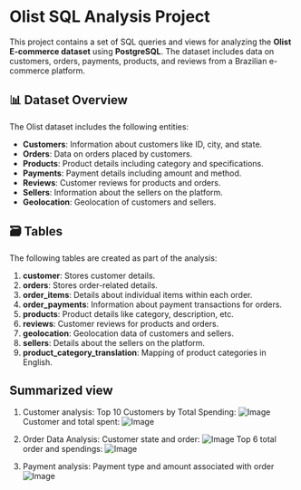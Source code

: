 # Olist SQL Analysis Project

This project contains a set of SQL queries and views for analyzing the **Olist E-commerce dataset** using **PostgreSQL**. The dataset includes data on customers, orders, payments, products, and reviews from a Brazilian e-commerce platform.

## 📊 Dataset Overview

The Olist dataset includes the following entities:

- **Customers**: Information about customers like ID, city, and state.
- **Orders**: Data on orders placed by customers.
- **Products**: Product details including category and specifications.
- **Payments**: Payment details including amount and method.
- **Reviews**: Customer reviews for products and orders.
- **Sellers**: Information about the sellers on the platform.
- **Geolocation**: Geolocation of customers and sellers.

## 🗃️ Tables

The following tables are created as part of the analysis:

1. **customer**: Stores customer details.
2. **orders**: Stores order-related details.
3. **order_items**: Details about individual items within each order.
4. **order_payments**: Information about payment transactions for orders.
5. **products**: Product details like category, description, etc.
6. **reviews**: Customer reviews for products and orders.
7. **geolocation**: Geolocation data of customers and sellers.
8. **sellers**: Details about the sellers on the platform.
9. **product_category_translation**: Mapping of product categories in English.

## Summarized view
1. Customer analysis:
   Top 10 Customers by Total Spending:
  ![Image](https://github.com/user-attachments/assets/3c79636d-5042-4555-b9c7-b6dfc1193987)
  Customer and total spent:
  ![Image](https://github.com/user-attachments/assets/1cf72aa7-4bb6-4e79-a5c3-df4bc6899c35)

3. Order Data Analysis:
  Customer state and order:
   ![Image](https://github.com/user-attachments/assets/23c2135a-c1af-4a54-b824-b15852b72d40)
  Top 6 total order and spendings:
   ![Image](https://github.com/user-attachments/assets/68f43591-5f84-4640-a54a-6f41102c1742)

5. Payment analysis:
   Payment type and amount associated with order
  ![Image](https://github.com/user-attachments/assets/d4c6ba00-4270-4709-b002-9b236ae127ca)
  


